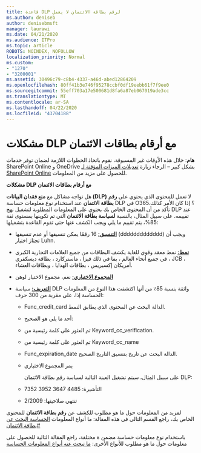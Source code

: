 ```yaml
---
title: قاعدة DLP لرقم بطاقة الائتمان لا يعمل
ms.author: deniseb
author: denisebmsft
manager: laurawi
ms.date: 04/21/2020
ms.audience: ITPro
ms.topic: article
ROBOTS: NOINDEX, NOFOLLOW
localization_priority: Normal
ms.custom:
- "1270"
- "3200001"
ms.assetid: 30496c79-c8b4-4337-a46d-abed12864209
ms.openlocfilehash: 80ff41b3e746f95278ccbf0df19eebb61f7f9ee0
ms.sourcegitcommit: 55eff703a17e500681d8fa6a87eb067019ade3cc
ms.translationtype: MT
ms.contentlocale: ar-SA
ms.lasthandoff: 04/22/2020
ms.locfileid: "43704188"
---
```

# <a name="dlp-issues-with-credit-card-numbers"></a>مشكلات DLP مع أرقام بطاقات الائتمان

**هام**: خلال هذه الأوقات غير المسبوقة، نقوم باتخاذ الخطوات اللازمة لضمان توفر خدمات SharePoint Online و OneDrive بشكل كبير – الرجاء زيارة [تعديلات الميزات المؤقتة لـ SharePoint Online](https://aka.ms/ODSPAdjustments) للحصول على مزيد من المعلومات.

**مشكلات DLP مع أرقام بطاقات الائتمان**

هل تواجه مشاكل مع **منع فقدان البيانات (DLP)** لا تعمل للمحتوى الذي يحتوي على **رقم بطاقة الائتمان** عند استخدام نوع معلومات حساسة DLP في O365؟ إذا كان الأمر كذلك، تأكد من أن المحتوى الخاص بك يحتوي على المعلومات المطلوبة لتشغيل نهج DLP عند تقييمه. على سبيل المثال، بالنسبة **لسياسة بطاقة الائتمان** التي تم تكوينها بمستوى ثقة 85%، يتم تقييم ما يلي ويجب الكشف عنها حتى تقوم القاعدة بتشغيلها:
  
- **[التنسيق:](https://docs.microsoft.com/office365/securitycompliance/what-the-sensitive-information-types-look-for#format-19)** 16 رقمًا يمكن تنسيقها أو عدم تنسيقها (ddddddddddddd) ويجب أن تجتاز اختبار Luhn.

- **[نمط:](https://docs.microsoft.com/office365/securitycompliance/what-the-sensitive-information-types-look-for#pattern-19)** نمط معقد وقوي للغاية يكشف البطاقات من جميع العلامات التجارية الكبرى في جميع أنحاء العالم ، بما في ذلك فيزا ، ماستركارد ، بطاقة ديسكفري ، JCB ، أمريكان إكسبريس ، بطاقات الهدايا ، وبطاقات العشاء.

- **[المجموع الاختياري:](https://docs.microsoft.com/office365/securitycompliance/what-the-sensitive-information-types-look-for#checksum-19)** نعم، مجموع الاختيار لوهن

- **[التعريف:](https://docs.microsoft.com/office365/securitycompliance/what-the-sensitive-information-types-look-for#definition-19)** سياسة DLP واثقة بنسبة 85٪ من أنها اكتشفت هذا النوع من المعلومات الحساسة إذا، على مقربة من 300 حرف:

  - Func_credit_card الدالة البحث عن المحتوى الذي يطابق النمط.

  - أحد ما يلي هو الصحيح:

  - تم العثور على كلمة رئيسية من Keyword_cc_verification.

  - تم العثور على كلمة رئيسية من Keyword_cc_name

  - Func_expiration_date الدالة البحث عن تاريخ بتنسيق التاريخ الصحيح.

  - يمر المجموع الاختياري

    على سبيل المثال، سيتم تشغيل العينة التالية لسياسة رقم بطاقة الائتمان DLP:

  - التأشيرة: 4485 3647 3952 7352
  
  - تنتهي صلاحيتها: 2/2009

لمزيد من المعلومات حول ما هو مطلوب للكشف عن **رقم بطاقة الائتمان** للمحتوى الخاص بك، راجع القسم التالي في هذه المقالة: ما أنواع المعلومات [الحساسة البحث عن بطاقة الائتمان#](https://docs.microsoft.com/office365/securitycompliance/what-the-sensitive-information-types-look-for#credit-card-number)
  
باستخدام نوع معلومات حساسة مضمن ة مختلفة، راجع المقالة التالية للحصول على معلومات حول ما هو مطلوب للأنواع الأخرى: [ما تبحث عنه أنواع المعلومات الحساسة](https://docs.microsoft.com/office365/securitycompliance/what-the-sensitive-information-types-look-for)
  